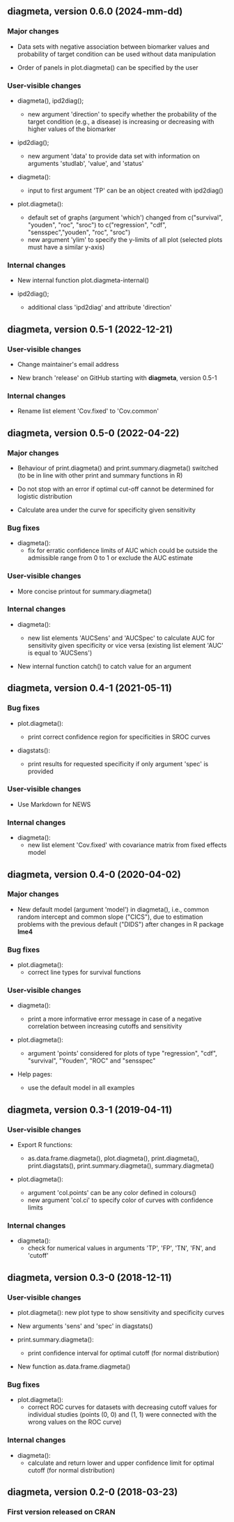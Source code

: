 ## diagmeta, version 0.6.0 (2024-mm-dd)

### Major changes

* Data sets with negative association between biomarker values and probability
  of target condition can be used without data manipulation 

* Order of panels in plot.diagmeta() can be specified by the user

### User-visible changes

* diagmeta(), ipd2diag();
  - new argument 'direction' to specify whether the probability of the target
    condition (e.g., a disease) is increasing or decreasing with higher values
    of the biomarker

* ipd2diag();
  - new argument 'data' to provide data set with information on arguments
    'studlab', 'value', and 'status'

* diagmeta():
  - input to first argument 'TP' can be an object created with ipd2diag()

* plot.diagmeta():
  - default set of graphs (argument 'which') changed from
    c("survival", "youden", "roc", "sroc") to
    c("regression", "cdf", "sensspec","youden", "roc", "sroc")
  - new argument 'ylim' to specify the y-limits of all plot (selected plots
    must have a similar y-axis)

### Internal changes

* New internal function plot.diagmeta-internal()

* ipd2diag();
  - additional class 'ipd2diag' and attribute 'direction'


## diagmeta, version 0.5-1 (2022-12-21)

### User-visible changes

* Change maintainer's email address

* New branch 'release' on GitHub starting with **diagmeta**, version
  0.5-1

### Internal changes

* Rename list element 'Cov.fixed' to 'Cov.common'


## diagmeta, version 0.5-0 (2022-04-22)

### Major changes

* Behaviour of print.diagmeta() and print.summary.diagmeta() switched
  (to be in line with other print and summary functions in R)

* Do not stop with an error if optimal cut-off cannot be determined
  for logistic distribution

* Calculate area under the curve for specificity given sensitivity

### Bug fixes

* diagmeta():
  - fix for erratic confidence limits of AUC which could be outside
    the admissible range from 0 to 1 or exclude the AUC estimate

### User-visible changes

* More concise printout for summary.diagmeta()

### Internal changes

* diagmeta():
  - new list elements 'AUCSens' and 'AUCSpec' to calculate AUC for
    sensitivity given specificity or vice versa (existing list element
    'AUC' is equal to 'AUCSens')

* New internal function catch() to catch value for an argument


## diagmeta, version 0.4-1 (2021-05-11)

### Bug fixes

* plot.diagmeta():
  - print correct confidence region for specificities in SROC curves
  
* diagstats():
  - print results for requested specificity if only argument 'spec' is
    provided

### User-visible changes

* Use Markdown for NEWS

### Internal changes

* diagmeta():
  - new list element 'Cov.fixed' with covariance matrix from fixed
    effects model


## diagmeta, version 0.4-0 (2020-04-02)

### Major changes

* New default model (argument 'model') in diagmeta(), i.e., common
  random intercept and common slope ("CICS"), due to estimation
  problems with the previous default ("DIDS") after changes in R
  package **lme4**
  
### Bug fixes

* plot.diagmeta():
  - correct line types for survival functions
    
### User-visible changes

* diagmeta():
  - print a more informative error message in case of a negative
    correlation between increasing cutoffs and sensitivity

* plot.diagmeta():
  - argument 'points' considered for plots of type "regression",
    "cdf", "survival", "Youden", "ROC" and "sensspec"
    
* Help pages:
  - use the default model in all examples


## diagmeta, version 0.3-1 (2019-04-11)

### User-visible changes

* Export R functions:
  - as.data.frame.diagmeta(), plot.diagmeta(), print.diagmeta(),
    print.diagstats(), print.summary.diagmeta(), summary.diagmeta()

* plot.diagmeta():
  - argument 'col.points' can be any color defined in colours()
  - new argument 'col.ci' to specify color of curves with confidence
    limits

### Internal changes

* diagmeta():
  - check for numerical values in arguments 'TP', 'FP', 'TN', 'FN',
    and 'cutoff'


## diagmeta, version 0.3-0 (2018-12-11)

### User-visible changes

* plot.diagmeta():
  new plot type to show sensitivity and specificity curves

* New arguments 'sens' and 'spec' in diagstats()

* print.summary.diagmeta():
  - print confidence interval for optimal cutoff
    (for normal distribution)

* New function as.data.frame.diagmeta()

### Bug fixes

* plot.diagmeta():
  - correct ROC curves for datasets with decreasing cutoff values
    for individual studies (points (0, 0) and (1, 1) were connected
    with the wrong values on the ROC curve)

### Internal changes

* diagmeta():
  - calculate and return lower and upper confidence limit for
    optimal cutoff (for normal distribution)
    

## diagmeta, version 0.2-0 (2018-03-23)

### First version released on CRAN
